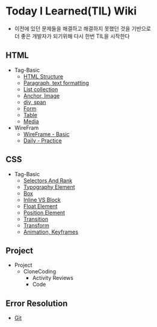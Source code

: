 # Today I Learned(TIL) Wiki
  - 이전에 있던 문제들을 해결하고 해결하지 못했던 것을 기반으로 <br>더 좋은 개발자가 되기위해 다시 한번 TIL을 시작한다

## HTML
  - Tag-Basic
    * [HTML Structure](https://github.com/Plu457/TIL/blob/main/HTML/Tag-Basic/HTML%20Structure.md)
    * [Paragraph, text formatting](https://github.com/Plu457/TIL/blob/main/HTML/Tag-Basic/Paragraph%2C%20text%20formatting.md)
    * [List collection](https://github.com/Plu457/TIL/blob/main/HTML/Tag-Basic/List%20collection.md)
    * [Anchor, Image](https://github.com/Plu457/TIL/blob/main/HTML/Tag-Basic/Anchor%2C%20Image.md)
    * [div, span](https://github.com/Plu457/TIL/blob/main/HTML/Tag-Basic/div%2C%20span.md)
    * [Form](https://github.com/Plu457/TIL/blob/main/HTML/Tag-Basic/Form.md)
    * [Table](https://github.com/Plu457/TIL/blob/main/HTML/Tag-Basic/Table.md)
    * [Media](https://github.com/Plu457/TIL/blob/main/HTML/Tag-Basic/Media.md)
  - WireFram
    * [WireFrame - Basic](https://github.com/Plu457/TIL/blob/main/HTML/WireFrame/WireFrame%20-%20%EA%B8%B0%EC%B4%88.md)
    * [Daily - Practice](https://github.com/Plu457/TIL/blob/main/HTML/WireFrame/Daily%20-%20Practice.md)

## CSS
  - Tag-Basic
    * [Selectors And Rank](https://github.com/Plu457/TIL/blob/main/CSS/Tag-Basic/Selectors%20And%20Rank.md)
    * [Typography Element](https://github.com/Plu457/TIL/blob/main/CSS/Tag-Basic/Typography.md)
    * [Box](https://github.com/Plu457/TIL/blob/main/CSS/Tag-Basic/Box.md)
    * [Inline VS Block](https://github.com/Plu457/TIL/blob/main/CSS/Tag-Basic/Inline%20vs%20Block%20.md)
    * [Float Element](https://github.com/Plu457/TIL/blob/main/CSS/Tag-Basic/Float%20Element.md)
    * [Position Element](https://github.com/Plu457/TIL/blob/main/CSS/Tag-Basic/Position.md)
    * [Transition](https://github.com/Plu457/TIL/blob/main/CSS/Tag-Basic/Transtion.md)
    * [Transform](https://github.com/Plu457/TIL/blob/main/CSS/Tag-Basic/Transform.md)
    * [Animation, Keyframes](https://github.com/Plu457/TIL/blob/main/CSS/Tag-Basic/Animation%2C%20Keyframes.md)

## Project
  - Project
    - CloneCoding
      - Activity Reviews
      - Code

## Error Resolution
  * [Git](https://github.com/Plu457/TIL/tree/main/Error%20Resoultion/Git)